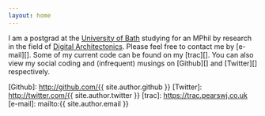 ```yaml
---
layout: home
---
```


I am a postgrad  at the [University of Bath][1] studying for an MPhil by research in the field of [Digital Architectonics][2].  Please feel free to contact me by [e-mail][].  Some of my current code can be found on my [trac][].  You can also view my social coding and (infrequent) musings on [Github][] and [Twitter][] respectively.


[1]: http://bath.ac.uk
[2]: http://people.bath.ac.uk/ps281/teaching/digital_architectonics/
[Github]: http://github.com/{{ site.author.github }}
[Twitter]: http://twitter.com/{{ site.author.twitter }}
[trac]: https://trac.pearswj.co.uk
[e-mail]: mailto:{{ site.author.email }}

